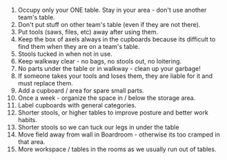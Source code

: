 1. Occupy only your ONE table. Stay in your area - don't use another team's table. 
2. Don't put stuff on other team's table (even if they are not there).
3. Put tools (saws, files, etc) away after using them.
4. Keep the box of axels always in the cupboards because its difficult to find them when they are on a team's table.
5. Stools tucked in when not in use.
6. Keep walkway clear - no bags, no stools out, no loitering.
7. No parts under the table or in walkway - clean up your garbage!
8. If someone takes your tools and loses them, they are liable for it and must replace them.
9. Add a cupboard / area for spare small parts.
10. Once a week - organize the space in / below the storage area.
11. Label cupboards with general categories.
12. Shorter stools, or higher tables to improve posture and better work habits.
13. Shorter stools so we can tuck our legs in under the table
14. Move field away from wall in Boardroom - otherwise its too cramped in that area.
15. More workspace / tables in the rooms as we usually run out of tables.
